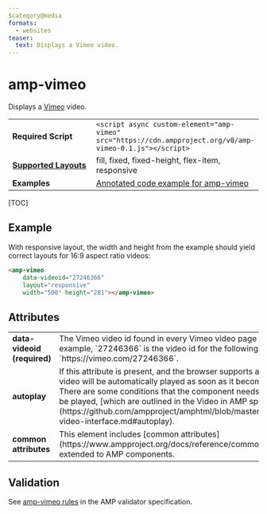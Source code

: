 ```yaml
---
$category@media
formats:
  - websites
teaser:
  text: Displays a Vimeo video.
---
```

<!---
Copyright 2015 The AMP HTML Authors. All Rights Reserved.

Licensed under the Apache License, Version 2.0 (the "License");
you may not use this file except in compliance with the License.
You may obtain a copy of the License at

      http://www.apache.org/licenses/LICENSE-2.0

Unless required by applicable law or agreed to in writing, software
distributed under the License is distributed on an "AS-IS" BASIS,
WITHOUT WARRANTIES OR CONDITIONS OF ANY KIND, either express or implied.
See the License for the specific language governing permissions and
limitations under the License.
-->

# amp-vimeo

Displays a <a href="https://vimeo.com">Vimeo</a> video.

<table>
  <tr>
    <td width="40%"><strong>Required Script</strong></td>
    <td><code>&lt;script async custom-element="amp-vimeo" src="https://cdn.ampproject.org/v0/amp-vimeo-0.1.js">&lt;/script></code></td>
  </tr>
  <tr>
    <td class="col-fourty"><strong><a href="https://www.ampproject.org/docs/guides/responsive/control_layout.html">Supported Layouts</a></strong></td>
    <td>fill, fixed, fixed-height, flex-item, responsive</td>
  </tr>
  <tr>
    <td width="40%"><strong>Examples</strong></td>
    <td><a href="https://ampbyexample.com/components/amp-vimeo/">Annotated code example for amp-vimeo</a></td>
  </tr>
</table>

[TOC]

## Example

With responsive layout, the width and height from the example should yield correct layouts for 16:9 aspect ratio videos:

```html
<amp-vimeo
    data-videoid="27246366"
    layout="responsive"
    width="500" height="281"></amp-vimeo>
```

## Attributes

<table class="ad-m-table-listing">
  <tr>
    <td width="40%"><strong>data-videoid (required)</strong></td>
    <td>The Vimeo video id found in every Vimeo video page URL For example, `27246366` is the video id for the following url: `https://vimeo.com/27246366`.</td>
  </tr>
  <tr>
    <td width="40%"><strong>autoplay</strong></td>
    <td>If this attribute is present, and the browser supports autoplay, the video will be automatically
    played as soon as it becomes visible. There are some conditions that the component needs to meet
    to be played, [which are outlined in the Video in AMP spec](https://github.com/ampproject/amphtml/blob/master/spec/amp-video-interface.md#autoplay).</td>
  </tr>
  <tr>
    <td width="40%"><strong>common attributes</strong></td>
    <td>This element includes [common attributes](https://www.ampproject.org/docs/reference/common_attributes) extended to AMP components.</td>
  </tr>
</table>

## Validation

See [amp-vimeo rules](https://github.com/ampproject/amphtml/blob/master/extensions/amp-vimeo/validator-amp-vimeo.protoascii) in the AMP validator specification.

